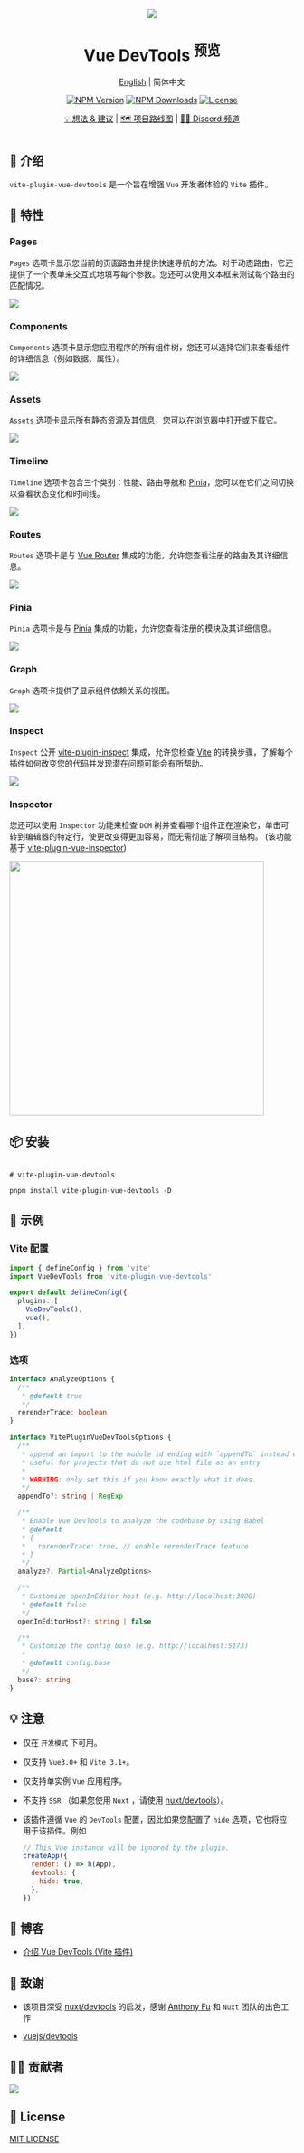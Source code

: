 <p align="center">
  <img src="https://github.com/webfansplz/vite-plugin-vue-devtools/raw/main/screenshots/bg.png" />
</p>
<h1 align="center">
Vue DevTools <sup>预览</sup>
</h1>

<p align="center">
<a href="./README.md">English</a> | 简体中文
</p>

<p align="center">
  <a href="https://www.npmjs.com/package/vite-plugin-vue-devtools" target="_blank" rel="noopener noreferrer"><img src="https://badgen.net/npm/v/vite-plugin-vue-devtools" alt="NPM Version" /></a>
  <a href="https://www.npmjs.com/package/vite-plugin-vue-devtools" target="_blank" rel="noopener noreferrer"><img src="https://badgen.net/npm/dt/vite-plugin-vue-devtools" alt="NPM Downloads" /></a>
 <a href="https://github.com/webfansplz/vite-plugin-vue-devtools/blob/main/LICENSE" target="_blank" rel="noopener noreferrer"><img src="https://badgen.net/github/license/webfansplz/vite-plugin-vue-devtools" alt="License" /></a>
</p>

<p align="center">
  <a href="https://github.com/webfansplz/vite-plugin-vue-devtools/discussions/1">💡 想法 & 建议</a> |
  <a href="https://github.com/webfansplz/vite-plugin-vue-devtools/discussions/2">🗺️ 项目路线图</a> |
  <a href="https://discord.gg/sHyy7gVPUG">🧑‍💻 Discord 频道</a> 
</p>

<p align="center">
<a href="https://stackblitz.com/edit/vitejs-vite-oxbwzk?file=vite.config.ts&view=preview"><img src="https://developer.stackblitz.com/img/open_in_stackblitz.svg" alt=""></a>
</p>


## 📖 介绍

`vite-plugin-vue-devtools` 是一个旨在增强 `Vue` 开发者体验的 `Vite` 插件。



## 🎉 特性

### Pages

`Pages` 选项卡显示您当前的页面路由并提供快速导航的方法。对于动态路由，它还提供了一个表单来交互式地填写每个参数。您还可以使用文本框来测试每个路由的匹配情况。

<img src="https://github.com/webfansplz/vite-plugin-vue-devtools/raw/main/screenshots/pages.png" />


### Components

`Components` 选项卡显示您应用程序的所有组件树，您还可以选择它们来查看组件的详细信息（例如数据、属性）。

<img src="https://github.com/webfansplz/vite-plugin-vue-devtools/raw/main/screenshots/components.png" />

### Assets

`Assets` 选项卡显示所有静态资源及其信息，您可以在浏览器中打开或下载它。

<img src="https://github.com/webfansplz/vite-plugin-vue-devtools/raw/main/screenshots/assets.png" />

### Timeline

`Timeline` 选项卡包含三个类别：性能、路由导航和 [Pinia](https://github.com/vuejs/pinia)，您可以在它们之间切换以查看状态变化和时间线。

<img src="https://github.com/webfansplz/vite-plugin-vue-devtools/raw/main/screenshots/timeline.png" />

### Routes

`Routes` 选项卡是与 [Vue Router](https://github.com/vuejs/router) 集成的功能，允许您查看注册的路由及其详细信息。

<img src="https://github.com/webfansplz/vite-plugin-vue-devtools/raw/main/screenshots/routes.png" />

### Pinia

`Pinia` 选项卡是与 [Pinia](https://github.com/vuejs/pinia) 集成的功能，允许您查看注册的模块及其详细信息。

<img src="https://github.com/webfansplz/vite-plugin-vue-devtools/raw/main/screenshots/pinia.png" />

### Graph

`Graph` 选项卡提供了显示组件依赖关系的视图。

<img src="https://github.com/webfansplz/vite-plugin-vue-devtools/raw/main/screenshots/graph.png" />

### Inspect

`Inspect` 公开 [vite-plugin-inspect](https://github.com/antfu/vite-plugin-inspect) 集成，允许您检查 [Vite](https://vitejs.dev/) 的转换步骤，了解每个插件如何改变您的代码并发现潜在问题可能会有所帮助。

<img src="https://github.com/webfansplz/vite-plugin-vue-devtools/raw/main/screenshots/inspect.png" />

### Inspector

您还可以使用 `Inspector` 功能来检查 `DOM` 树并查看哪个组件正在渲染它，单击可转到编辑器的特定行，使更改变得更加容易，而无需彻底了解项目结构。 (该功能基于 [vite-plugin-vue-inspector](https://github.com/webfansplz/vite-plugin-vue-inspector))

<img src="https://github.com/webfansplz/vite-plugin-vue-devtools/raw/main/screenshots/inspector.png" height=450 />

## 📦 安装

```

# vite-plugin-vue-devtools 

pnpm install vite-plugin-vue-devtools -D

```

## 🦄 示例

### Vite 配置

```ts
import { defineConfig } from 'vite'
import VueDevTools from 'vite-plugin-vue-devtools'

export default defineConfig({
  plugins: [
    VueDevTools(),
    vue(),
  ],
})
```

### 选项

```ts
interface AnalyzeOptions {
  /**
   * @default true
   */
  rerenderTrace: boolean
}

interface VitePluginVueDevToolsOptions {
  /**
   * append an import to the module id ending with `appendTo` instead of adding a script into body
   * useful for projects that do not use html file as an entry
   *
   * WARNING: only set this if you know exactly what it does.
   */
  appendTo?: string | RegExp

  /**
   * Enable Vue DevTools to analyze the codebase by using Babel
   * @default
   * {
   *   rerenderTrace: true, // enable rerenderTrace feature
   * }
   */
  analyze?: Partial<AnalyzeOptions>

  /**
   * Customize openInEditor host (e.g. http://localhost:3000)
   * @default false
   */
  openInEditorHost?: string | false

  /**
   * Customize the config base (e.g. http://localhost:5173)
   * 
   * @default config.base
   */
  base?: string
}
```

## 💡 注意

- 仅在 `开发模式` 下可用。
- 仅支持 `Vue3.0+` 和 `Vite 3.1+`。
- 仅支持单实例 `Vue` 应用程序。
- 不支持 `SSR` （如果您使用 `Nuxt` ，请使用 [nuxt/devtools](https://github.com/nuxt/devtools)）。
- 该插件遵循 `Vue` 的 `DevTools` 配置，因此如果您配置了 `hide` 选项，它也将应用于该插件。例如

  ```js
  // This Vue instance will be ignored by the plugin.
  createApp({
    render: () => h(App),
    devtools: {
      hide: true,
    },
  })
  ```

## 📖 博客

- [介绍 Vue DevTools (Vite 插件)](https://gist.github.com/webfansplz/bc90a773a0dd474a34e043ab2d2a37a4)

## 🌸 致谢

- 该项目深受 [nuxt/devtools](https://github.com/nuxt/devtools) 的启发，感谢 [Anthony Fu](https://github.com/antfu) 和 `Nuxt` 团队的出色工作

- [vuejs/devtools](https://github.com/vuejs/devtools)


## 👨‍💻 贡献者

<a href="https://github.com/webfansplz/vite-plugin-vue-devtools/graphs/contributors">
  <img src="https://contrib.rocks/image?repo=webfansplz/vite-plugin-vue-devtools" />   
</a>    

## 📄 License

[MIT LICENSE](./LICENSE)

